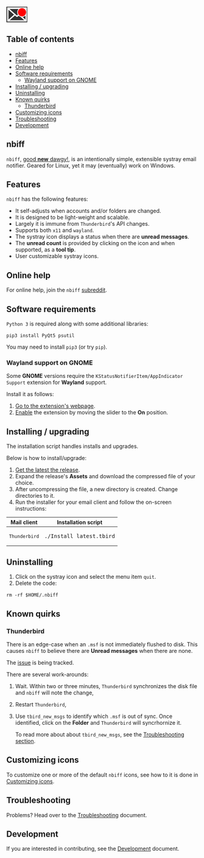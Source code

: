 ![nbiff logo](doc/logo.png) 

## Table of contents

- [nbiff](#nbiff)
- [Features](#features)
- [Online help](#online-help)
- [Software requirements](#software-requirements)
  - [Wayland support on GNOME](#wayland-support-on-gnome)
- [Installing / upgrading](#installing--upgrading)
- [Uninstalling](#uninstalling)
- [Known quirks](#known-quirks)
  - [Thunderbird](#thunderbird)
- [Customizing icons](#customizing-icons)
- [Troubleshooting](#troubleshooting)
- [Development](#development)

## nbiff

`nbiff`, [good **new**
dawgy!](https://en.wikipedia.org/wiki/Biff_\(Unix\)), is
an intentionally simple, extensible systray email notifier. Geared for
Linux, yet it may (eventually) work on Windows.

## Features

`nbiff` has the following features:

- It self-adjusts when accounts and/or folders are changed.
- It is designed to be light-weight and scalable.
- Largely it is immune from `Thunderbird`'s API changes.
- Supports both `x11` and `wayland`.
- The systray icon displays a status when there are **unread
  messages**.
- The **unread count** is provided by clicking on the icon and when
  supported, as a **tool tip**.
- User customizable systray icons.

## Online help

For online help, join the `nbiff`
[subreddit](https://www.reddit.com/r/nbiff).

## Software requirements

`Python 3` is required along with some additional libraries:

```shell
pip3 install PyQt5 psutil
```

You may need to install `pip3` (or try `pip`).

### Wayland support on GNOME

Some **GNOME** versions require the `KStatusNotifierItem/AppIndicator
Support` extension for **Wayland** support.

Install it as follows:

1. [Go to the extension's webpage](https://extensions.gnome.org/extension/615/appindicator-support).
2. [Enable](https://github.com/pablo-blueoakdb/nbiff/blob/main/doc/KStatusNotifierItem.png)
   the extension by moving the slider to the **On** position.

## Installing / upgrading

The installation script handles installs and upgrades.

Below is how to install/upgrade:

1. [Get the latest the
   release](https://github.com/pablo-blueoakdb/nbiff/releases).
2. Expand the release's **Assets** and download the compressed file of
   your choice.
3. After uncompressing the file, a new directory is created.  Change
   directories to it.
4. Run the installer for your email client and follow the on-screen
   instructions:

| Mail client   | Installation script                            |
|---------------|------------------------------------------------|
| `Thunderbird` | <pre lang="shell">./Install_latest.tbird</pre> |

## Uninstalling

1. Click on the systray icon and select the menu item `quit`.
2. Delete the code:
```shell
rm -rf $HOME/.nbiff
```

## Known quirks

### Thunderbird

There is an edge-case when an `.msf` is not immediately flushed to
disk.  This causes `nbiff` to believe there are **Unread messages**
when there are none. 

The [issue](https://github.com/pablo-blueoakdb/nbiff/issues/2) is
being tracked.

There are several work-arounds:

1. Wait.  Within two or three minutes, `Thunderbird` synchronizes
   the disk file and `nbiff` will note the change,
2. Restart `Thunderbird`,
3. Use `tbird_new_msgs` to identify which `.msf` is out of sync.  Once
   identified, click on the **Folder** and `Thunderbird` will
   syncrhornize it.

   To read more about about `tbird_new_msgs`, see the [Troubleshooting
   section](#Troubleshooting).

## Customizing icons

To customize one or more of the default `nbiff` icons, see how to it
is done in [Customizing icons](doc/CUSTOMIZING_ICONS.md).

## Troubleshooting

Problems?  Head over to the [Troubleshooting](doc/TROUBLESHOOTING.md) document.

## Development

If you are interested in contributing, see the
[Development](src/README.md) document.
